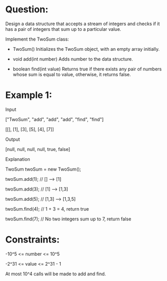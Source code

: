 # Question:
Design a data structure that accepts a stream of integers and checks if it has a pair of integers that sum up to a particular value.

Implement the TwoSum class:

- TwoSum() Initializes the TwoSum object, with an empty array initially.

- void add(int number) Adds number to the data structure.

- boolean find(int value) Returns true if there exists any pair of numbers whose sum is equal to value, otherwise, it returns false.



# Example 1:

Input

["TwoSum", "add", "add", "add", "find", "find"]

[[], [1], [3], [5], [4], [7]]

Output

[null, null, null, null, true, false]

Explanation

TwoSum twoSum = new TwoSum();

twoSum.add(1);   // [] --> [1]

twoSum.add(3);   // [1] --> [1,3]

twoSum.add(5);   // [1,3] --> [1,3,5]

twoSum.find(4);  // 1 + 3 = 4, return true

twoSum.find(7);  // No two integers sum up to 7, return false
 

# Constraints:

-10^5 <= number <= 10^5

-2^31 <= value <= 2^31 - 1

At most 10^4 calls will be made to add and find.